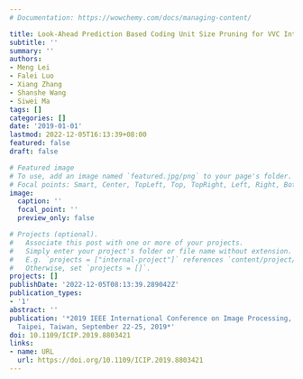 ```yaml
---
# Documentation: https://wowchemy.com/docs/managing-content/

title: Look-Ahead Prediction Based Coding Unit Size Pruning for VVC Intra Coding
subtitle: ''
summary: ''
authors:
- Meng Lei
- Falei Luo
- Xiang Zhang
- Shanshe Wang
- Siwei Ma
tags: []
categories: []
date: '2019-01-01'
lastmod: 2022-12-05T16:13:39+08:00
featured: false
draft: false

# Featured image
# To use, add an image named `featured.jpg/png` to your page's folder.
# Focal points: Smart, Center, TopLeft, Top, TopRight, Left, Right, BottomLeft, Bottom, BottomRight.
image:
  caption: ''
  focal_point: ''
  preview_only: false

# Projects (optional).
#   Associate this post with one or more of your projects.
#   Simply enter your project's folder or file name without extension.
#   E.g. `projects = ["internal-project"]` references `content/project/deep-learning/index.md`.
#   Otherwise, set `projects = []`.
projects: []
publishDate: '2022-12-05T08:13:39.289042Z'
publication_types:
- '1'
abstract: ''
publication: '*2019 IEEE International Conference on Image Processing, ICIP 2019,
  Taipei, Taiwan, September 22-25, 2019*'
doi: 10.1109/ICIP.2019.8803421
links:
- name: URL
  url: https://doi.org/10.1109/ICIP.2019.8803421
---
```

